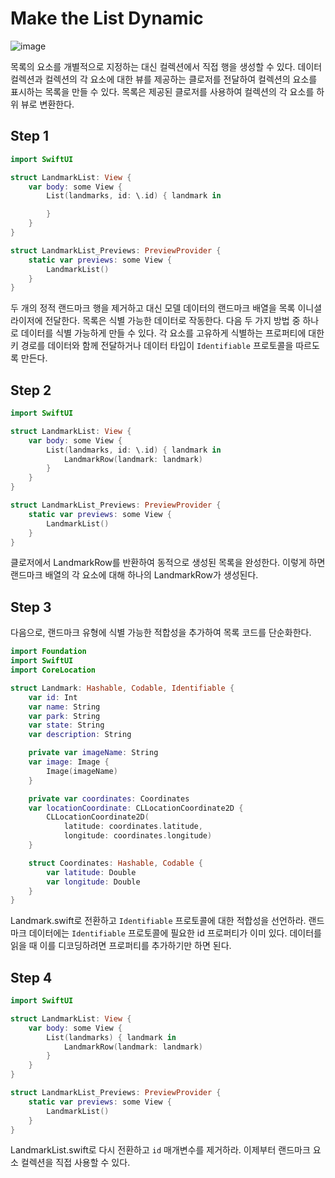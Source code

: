 # ****Make the List Dynamic****
![image](https://github.com/jsa0224/somdokki-study/assets/94514250/5338a262-3ed7-4e4a-8e78-1a37ce1288a7)

목록의 요소를 개별적으로 지정하는 대신 컬렉션에서 직접 행을 생성할 수 있다. 데이터 컬렉션과 컬렉션의 각 요소에 대한 뷰를 제공하는 클로저를 전달하여 컬렉션의 요소를 표시하는 목록을 만들 수 있다. 목록은 제공된 클로저를 사용하여 컬렉션의 각 요소를 하위 뷰로 변환한다. 

## Step 1

```swift
import SwiftUI

struct LandmarkList: View {
    var body: some View {
        List(landmarks, id: \.id) { landmark in

        }
    }
}

struct LandmarkList_Previews: PreviewProvider {
    static var previews: some View {
        LandmarkList()
    }
}
```

두 개의 정적 랜드마크 행을 제거하고 대신 모델 데이터의 랜드마크 배열을 목록 이니셜라이저에 전달한다. 목록은 식별 가능한 데이터로 작동한다. 다음 두 가지 방법 중 하나로 데이터를 식별 가능하게 만들 수 있다. 각 요소를 고유하게 식별하는 프로퍼티에 대한 키 경로를 데이터와 함께 전달하거나 데이터 타입이 `Identifiable` 프로토콜을 따르도록 만든다.

## Step 2

```swift
import SwiftUI

struct LandmarkList: View {
    var body: some View {
        List(landmarks, id: \.id) { landmark in
            LandmarkRow(landmark: landmark)
        }
    }
}

struct LandmarkList_Previews: PreviewProvider {
    static var previews: some View {
        LandmarkList()
    }
}
```

클로저에서 LandmarkRow를 반환하여 동적으로 생성된 목록을 완성한다. 이렇게 하면 랜드마크 배열의 각 요소에 대해 하나의 LandmarkRow가 생성된다. 

## Step 3

다음으로, 랜드마크 유형에 식별 가능한 적합성을 추가하여 목록 코드를 단순화한다. 

```swift
import Foundation
import SwiftUI
import CoreLocation

struct Landmark: Hashable, Codable, Identifiable {
    var id: Int
    var name: String
    var park: String
    var state: String
    var description: String

    private var imageName: String
    var image: Image {
        Image(imageName)
    }

    private var coordinates: Coordinates
    var locationCoordinate: CLLocationCoordinate2D {
        CLLocationCoordinate2D(
            latitude: coordinates.latitude,
            longitude: coordinates.longitude)
    }

    struct Coordinates: Hashable, Codable {
        var latitude: Double
        var longitude: Double
    }
}
```

Landmark.swift로 전환하고 `Identifiable` 프로토콜에 대한 적합성을 선언하라. 랜드마크 데이터에는 `Identifiable` 프로토콜에 필요한 id 프로퍼티가 이미 있다. 데이터를 읽을 때 이를 디코딩하려면 프로퍼티를 추가하기만 하면 된다. 

## Step 4

```swift
import SwiftUI

struct LandmarkList: View {
    var body: some View {
        List(landmarks) { landmark in
            LandmarkRow(landmark: landmark)
        }
    }
}

struct LandmarkList_Previews: PreviewProvider {
    static var previews: some View {
        LandmarkList()
    }
}
```

LandmarkList.swift로 다시 전환하고 `id` 매개변수를 제거하라. 이제부터 랜드마크 요소 컬렉션을 직접 사용할 수 있다.
